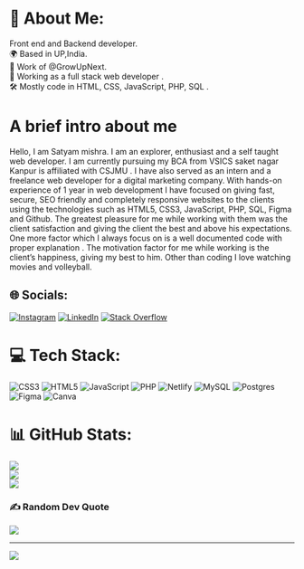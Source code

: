 # 💫 About Me:
Front end and Backend developer.<br>🌍 Based in UP,India.<br>🌺 Work of @GrowUpNext.<br>💼 Working as a full stack web developer .<br>🛠 Mostly code in HTML, CSS, JavaScript, PHP, SQL .<br>
# A brief intro about me 
Hello, I am Satyam mishra. I am an explorer, enthusiast and a self taught web developer. I am currently pursuing my BCA from VSICS saket nagar Kanpur is affiliated with CSJMU . I have also served as an intern and a freelance web developer for a digital marketing company. With hands-on experience of 1 year in web development I have focused on giving fast, secure, SEO friendly and completely responsive websites to the clients using the technologies such as HTML5, CSS3, JavaScript, PHP, SQL, Figma and Github. The greatest pleasure for me while working with them was the client satisfaction and giving the client the best and above his expectations. One more factor which I always focus on is a well documented code with proper explanation . 
The motivation factor for me while working is the client’s happiness, giving my best to him. 
Other than coding I love watching movies and volleyball. 


## 🌐 Socials:
[![Instagram](https://img.shields.io/badge/Instagram-%23E4405F.svg?logo=Instagram&logoColor=white)](https://instagram.com/_satyammishra07/) [![LinkedIn](https://img.shields.io/badge/LinkedIn-%230077B5.svg?logo=linkedin&logoColor=white)](https://linkedin.com/in/satyam-mishra-b35916213/) [![Stack Overflow](https://img.shields.io/badge/-Stackoverflow-FE7A16?logo=stack-overflow&logoColor=white)](https://stackoverflow.com/users/satyam-mishra) 

# 💻 Tech Stack:
![CSS3](https://img.shields.io/badge/css3-%231572B6.svg?style=for-the-badge&logo=css3&logoColor=white) ![HTML5](https://img.shields.io/badge/html5-%23E34F26.svg?style=for-the-badge&logo=html5&logoColor=white) ![JavaScript](https://img.shields.io/badge/javascript-%23323330.svg?style=for-the-badge&logo=javascript&logoColor=%23F7DF1E) ![PHP](https://img.shields.io/badge/php-%23777BB4.svg?style=for-the-badge&logo=php&logoColor=white) ![Netlify](https://img.shields.io/badge/netlify-%23000000.svg?style=for-the-badge&logo=netlify&logoColor=#00C7B7) ![MySQL](https://img.shields.io/badge/mysql-%2300f.svg?style=for-the-badge&logo=mysql&logoColor=white) ![Postgres](https://img.shields.io/badge/postgres-%23316192.svg?style=for-the-badge&logo=postgresql&logoColor=white) 	![Figma](https://img.shields.io/badge/figma-%23F24E1E.svg?style=for-the-badge&logo=figma&logoColor=white) ![Canva](https://img.shields.io/badge/Canva-%2300C4CC.svg?style=for-the-badge&logo=Canva&logoColor=white)
# 📊 GitHub Stats:
![](https://github-readme-stats.vercel.app/api?username=satyammishra0&theme=dark&hide_border=false&include_all_commits=false&count_private=false)<br/>
![](https://github-readme-streak-stats.herokuapp.com/?user=satyammishra0&theme=dark&hide_border=false)<br/>
![](https://github-readme-stats.vercel.app/api/top-langs/?username=satyammishra0&theme=dark&hide_border=false&include_all_commits=false&count_private=false&layout=compact)

### ✍️ Random Dev Quote
![](https://quotes-github-readme.vercel.app/api?type=horizontal&theme=radical)

---
[![](https://visitcount.itsvg.in/api?id=satyammishra0&icon=0&color=0)](https://visitcount.itsvg.in)

